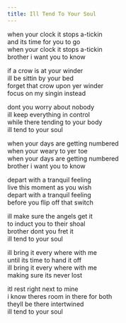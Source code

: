 ```yaml
---
title: Ill Tend To Your Soul
---
```


when your clock it stops a-tickin  
and its time for you to go  
when your clock it stops a-tickin  
brother i want you to know  

if a crow is at your winder  
ill be sittin by your bed  
forget that crow upon yer winder  
focus on my singin instead  

dont you worry about nobody  
ill keep everything in control  
while there tending to your body  
ill tend to your soul  

when your days are getting numbered  
when your weary to yer toe  
when your days are getting numbered  
brother i want you to know  

depart with a tranquil feeling  
live this moment as you wish  
depart with a tranquil feeling  
before you flip off that switch  


ill make sure the angels get it  
to induct you to their shoal  
brother dont you fret it  
ill tend to your soul  

ill bring it every where with me  
until its time to hand it off  
ill bring it every where with me  
making sure its never lost  

itl rest right next to mine  
i know theres room in there for both  
theyll be there intertwined  
ill tend to your soul  
